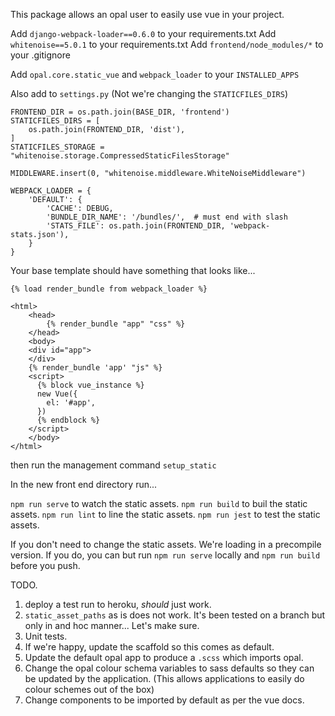 This package allows an opal user to easily use vue in your project.

Add `django-webpack-loader==0.6.0` to your requirements.txt
Add `whitenoise==5.0.1` to your requirements.txt
Add `frontend/node_modules/*` to your .gitignore

Add `opal.core.static_vue` and `webpack_loader` to your `INSTALLED_APPS`

Also add to `settings.py` (Not we're changing the `STATICFILES_DIRS`)
```
FRONTEND_DIR = os.path.join(BASE_DIR, 'frontend')
STATICFILES_DIRS = [
    os.path.join(FRONTEND_DIR, 'dist'),
]
STATICFILES_STORAGE = "whitenoise.storage.CompressedStaticFilesStorage"

MIDDLEWARE.insert(0, "whitenoise.middleware.WhiteNoiseMiddleware")

WEBPACK_LOADER = {
    'DEFAULT': {
        'CACHE': DEBUG,
        'BUNDLE_DIR_NAME': '/bundles/',  # must end with slash
        'STATS_FILE': os.path.join(FRONTEND_DIR, 'webpack-stats.json'),
    }
}
```


Your base template should have something that looks like...

```
{% load render_bundle from webpack_loader %}

<html>
    <head>
        {% render_bundle "app" "css" %}
    </head>
    <body>
    <div id="app">
    </div>
    {% render_bundle 'app' "js" %}
    <script>
      {% block vue_instance %}
      new Vue({
        el: '#app',
      })
      {% endblock %}
    </script>
    </body>
</html>
```


then run the management command `setup_static`



In the new front end directory run...

`npm run serve` to watch the static assets.
`npm run build` to buil the static assets.
`npm run lint` to line the static assets.
`npm run jest` to test the static assets.

If you don't need to change the static assets. We're loading in a precompile version.
If you do, you can but run `npm run serve` locally and `npm run build` before you push.

TODO.

1. deploy a test run to heroku, _should_ just work.
2. `static_asset_paths` as is does not work. It's been tested on a branch but only in and hoc manner... Let's make sure.
3. Unit tests.
4. If we're happy, update the scaffold so this comes as default.
5. Update the default opal app to produce a `.scss` which imports opal.
6. Change the opal colour schema variables to sass defaults so they can be updated by the application.
(This allows applications to easily do colour schemes out of the box)
7. Change components to be imported by default as per the vue docs.







